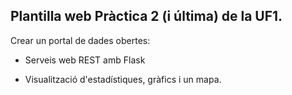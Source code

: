 ## Plantilla web Pràctica 2 (i última) de la UF1.

Crear un portal de dades obertes:

- Serveis web REST amb Flask

- Visualització d'estadístiques, gràfics i un mapa.

